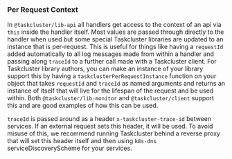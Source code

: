### Per Request Context

In `@taskcluster/lib-api` all handlers get access to the context of an api via `this` inside the handler itself.
Most values are passed through directly to the handler when used but some special Taskcluster libraries
are updated to an instance that is per-request. This is useful for things like having a `requestId` added
automatically to all log messages made from within a handler and passing along `traceId` to a further call
made with a Taskcluster client. For Taskcluster library authors, you can make an instance of your library
support this by having a `taskclusterPerRequestInstance` function on your object that takes `requestId`
and `traceId` as named arguments and returns an instance of itself that will live for the lifespan of the
request and be used within. Both `@taskcluster/lib-monitor` and `@taskcluster/client` support this and
are good examples of how this can be used.

`traceId` is passed around as a header `x-taskcluster-trace-id` between services. If an external request
sets this header, it will be used. To avoid misuse of this, we recommend running Taskcluster behind
a reverse proxy that will set this header itself and then using `k8s-dns` serviceDiscoveryScheme for
your services.
